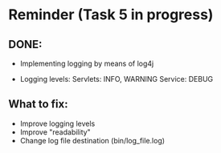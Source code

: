 # Reminder (Task 5 in progress)

## DONE:

- Implementing logging by means of log4j

- Logging levels:
	Servlets: INFO, WARNING
	Service: DEBUG


## What to fix:

- Improve logging levels 
- Improve "readability"
- Change log file destination (bin/log_file.log)
